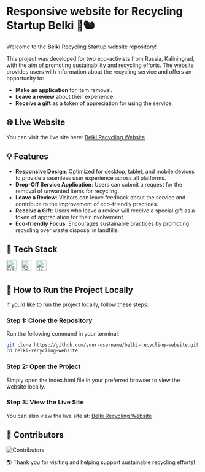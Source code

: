 # Responsive website for Recycling Startup Belki 🌱🐿️

Welcome to the **Belki** Recycling Startup website repository! 


This project was developed for two eco-activists from Russia, Kaliningrad, with the aim of promoting sustainability and recycling efforts. The website provides users with information about the recycling service and offers an opportunity to:

- **Make an application** for item removal.
- **Leave a review** about their experience.
- **Receive a gift** as a token of appreciation for using the service.


## 🌐 Live Website

You can visit the live site here: [Belki Recycling Website](https://belki39.ru/)

## 💡 Features

- **Responsive Design**: Optimized for desktop, tablet, and mobile devices to provide a seamless user experience across all platforms.
- **Drop-Off Service Application**: Users can submit a request for the removal of unwanted items for recycling.
- **Leave a Review**: Visitors can leave feedback about the service and contribute to the improvement of eco-friendly practices.
- **Receive a Gift**: Users who leave a review will receive a special gift as a token of appreciation for their involvement.
- **Eco-friendly Focus**: Encourages sustainable practices by promoting recycling over waste disposal in landfills.


## 📱 Tech Stack
<img align="left" alt="HTML5" width="26px" src="https://cdn.jsdelivr.net/gh/devicons/devicon/icons/html5/html5-original.svg" style="padding-right:10px;" />
<img align="left" alt="CSS3" width="26px" src="https://cdn.jsdelivr.net/gh/devicons/devicon/icons/css3/css3-original.svg" style="padding-right:10px;" />
<img align="left" alt="JavaScript" width="26px" src="https://cdn.jsdelivr.net/gh/devicons/devicon/icons/javascript/javascript-original.svg" style="padding-right:10px;" />


<br><br>


## 🚀 How to Run the Project Locally

If you’d like to run the project locally, follow these steps:

### Step 1: Clone the Repository

Run the following command in your terminal:
```bash
git clone https://github.com/your-username/belki-recycling-website.git
cd belki-recycling-website
```

### Step 2: Open the Project
Simply open the index.html file in your preferred browser to view the website locally.

### Step 3: View the Live Site
You can also view the live site at: [Belki Recycling Website](https://belki39.ru/)



## 👥 Contributors

![Contributors](https://contrib.rocks/image?repo=Emmnia/belki)



🌎 Thank you for visiting and helping support sustainable recycling efforts! 
